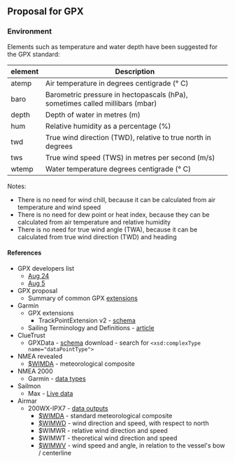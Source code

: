## Proposal for GPX

### Environment

Elements such as temperature and water depth have been suggested for the GPX standard:

| element | Description                                                  |
| ------- | ------------------------------------------------------------ |
| atemp   | Air temperature in degrees centigrade (° C)                  |
| baro    | Barometric pressure in hectopascals (hPa), sometimes called millibars (mbar) |
| depth   | Depth of water in metres (m)                                 |
| hum     | Relative humidity as a percentage (%)                        |
| twd     | True wind direction (TWD), relative to true north in degrees |
| tws     | True wind speed (TWS) in metres per second (m/s)             |
| wtemp   | Water temperature degrees centigrade (° C)                   |

Notes:

- There is no need for wind chill, because it can be calculated from air temperature and wind speed
- There is no need for dew point or heat index, because they can be calculated from air temperature and relative humidity
- There is no need for true wind angle (TWA), because it can be calculated from true wind direction (TWD) and heading



#### References

- GPX developers list
  - [Aug 24](https://groups.io/g/gpx/message/47)
  - [Aug 5](https://groups.io/g/gpx/message/35)
- GPX proposal
  - Summary of common GPX [extensions](../extensions.md)
- Garmin
  - GPX extensions
    - TrackPointExtension v2 - [schema](https://www8.garmin.com/xmlschemas/TrackPointExtensionv2.xsd)
  - Sailing Terminology and Definitions - [article](https://support.garmin.com/en-GB/?faq=e5LwusViLZ95VTDwn2Alt7)
- ClueTrust
  - GPXData - [schema](http://www.cluetrust.com/Schemas/gpxdata10.xsd) download - search for `<xsd:complexType name="dataPointType">`
- NMEA revealed
  - [$WIMDA](https://gpsd.gitlab.io/gpsd/NMEA.html#_mda_meteorological_composite) - meteorological composite
- NMEA 2000
  - Garmin - [data types](https://www8.garmin.com/manuals/webhelp/GUID-1415AAD0-FE63-42A6-8F8D-DB713D616122/EN-US/GUID-FACE3DF9-D18C-43B2-A586-B14F670077E1.html)
- Sailmon
  - Max - [Live data](https://sailmon.com/max/#1675689499683-c73158df-1d1313e9-e463)
- Airmar
  - 200WX-IPX7 - [data outputs](https://www.airmar.com/Product/200WX-IPX7)
    - [$WIMDA](http://www.nuovamarea.net/blog/wimda) - standard meteorological composite
    - [$WIMWD](http://www.nuovamarea.net/blog/wimwd) - wind direction and speed, with respect to north
    - $WIMWR - relative wind direction and speed
    - $WIMWT - theoretical wind direction and speed
    - [$WIMWV](http://www.nuovamarea.net/blog/wimwv) - wind speed and angle, in relation to the vessel's bow / centerline
